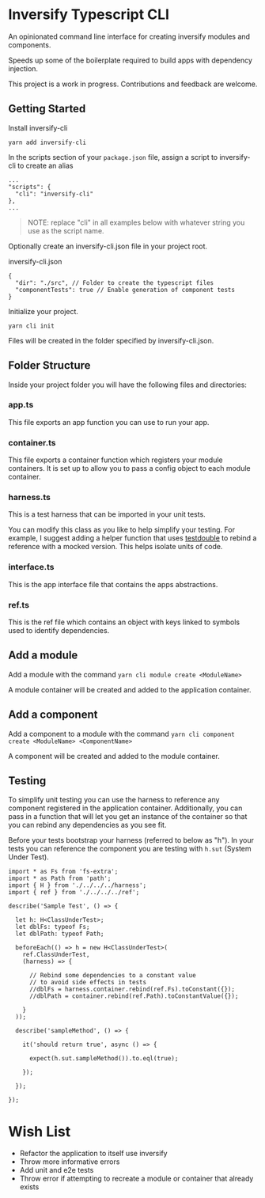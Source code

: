 # Inversify Typescript CLI
An opinionated command line interface for creating inversify modules and components.

Speeds up some of the boilerplate required to build apps with dependency injection.

This project is a work in progress. Contributions and feedback are welcome.

## Getting Started

Install inversify-cli

```yarn add inversify-cli```

In the scripts section of your `package.json` file, assign a script to inversify-cli to create an alias

```
...
"scripts": {
  "cli": "inversify-cli"
},
...
```

> NOTE: replace "cli" in all examples below with whatever string you use as the script name.

Optionally create an inversify-cli.json file in your project root.

inversify-cli.json
```
{
  "dir": "./src", // Folder to create the typescript files
  "componentTests": true // Enable generation of component tests
}
```


Initialize your project.

```
yarn cli init
```

Files will be created in the folder specified by inversify-cli.json.

## Folder Structure

Inside your project folder you will have the following files and directories:

### app.ts
This file exports an app function you can use to run your app.

### container.ts
This file exports a container function which registers your module containers. It is set up to allow you to pass a config object to each module container.

### harness.ts
This is a test harness that can be imported in your unit tests.

You can modify this class as you like to help simplify your testing. For example, I suggest adding a helper function that uses  [testdouble](https://www.npmjs.com/package/testdouble) to rebind a reference with a mocked version. This helps isolate units of code.

### interface.ts
This is the app interface file that contains the apps abstractions.

### ref.ts
This is the ref file which contains an object with keys linked to symbols used to identify dependencies.

## Add a module

Add a module with the command
`yarn cli module create <ModuleName>`

A module container will be created and added to the application container.

## Add a component

Add a component to a module with the command
`yarn cli component create <ModuleName> <ComponentName>`

A component will be created and added to the module container.

## Testing

To simplify unit testing you can use the harness to reference any component registered in the application container. Additionally, you can pass in a function that will let you get an instance of the container so that you can rebind any dependencies as you see fit.

Before your tests bootstrap your harness (referred to below as "h").
In your tests you can reference the component you are testing with `h.sut` (System Under Test).

```
import * as Fs from 'fs-extra';
import * as Path from 'path';
import { H } from './../../../harness';
import { ref } from './../../../ref';

describe('Sample Test', () => {

  let h: H<ClassUnderTest>;
  let dblFs: typeof Fs;
  let dblPath: typeof Path;

  beforeEach(() => h = new H<ClassUnderTest>(
    ref.ClassUnderTest,
    (harness) => {

      // Rebind some dependencies to a constant value
      // to avoid side effects in tests
      //dblFs = harness.container.rebind(ref.Fs).toConstant({});
      //dblPath = container.rebind(ref.Path).toConstantValue({});

    }
  ));

  describe('sampleMethod', () => {

    it('should return true', async () => {

      expect(h.sut.sampleMethod()).to.eql(true);

    });

  });

});
```

# Wish List

- Refactor the application to itself use inversify
- Throw more informative errors
- Add unit and e2e tests
- Throw error if attempting to recreate a module or container that already exists